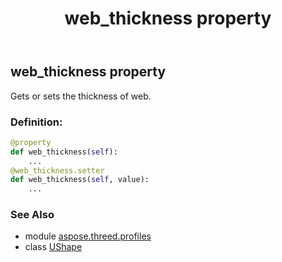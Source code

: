﻿---
title: web_thickness property
second_title: Aspose.3D for Python via .NET API References
description: 
type: docs
weight: 210
url: /python-net/aspose.threed.profiles/ushape/web_thickness/
is_root: false
---

## web_thickness property


Gets or sets the thickness of web.
### Definition:
```python
@property
def web_thickness(self):
    ...
@web_thickness.setter
def web_thickness(self, value):
    ...
```

### See Also
* module [aspose.threed.profiles](../../)
* class [UShape](/3d/python-net/aspose.threed.profiles/ushape)
